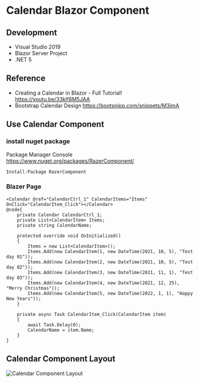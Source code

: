 # Calendar Blazor Component
## Development
- Visual Studio 2019
- Blazor Server Project
- .NET 5

## Reference

- Creating a Calendar in Blazor - Full Tutorial! https://youtu.be/33klf8M5JAA
- Bootstrap Calendar Design https://bootsnipp.com/snippets/M3jmA

## Use Calendar Component

### install nuget package
Package Manager Console https://www.nuget.org/packages/RazerComponent/
```
Install-Package RazerComponent
```

### Blazer Page
```
<Calendar @ref="CalendarCtrl_1" CalendarItems="Items" OnClick="CalendarItem_Click"></Calendar>
@code{ 
    private Calendar CalendarCtrl_1;
    private List<CalendarItem> Items;
    private string CalendarName;

    protected override void OnInitialized()
    {
        Items = new List<CalendarItem>();
        Items.Add(new CalendarItem(1, new DateTime(2021, 10, 5), "Test day 01"));
        Items.Add(new CalendarItem(2, new DateTime(2021, 10, 5), "Test day 02"));
        Items.Add(new CalendarItem(3, new DateTime(2021, 11, 1), "Test day 03"));
        Items.Add(new CalendarItem(4, new DateTime(2021, 12, 25), "Merry Christmas"));
        Items.Add(new CalendarItem(5, new DateTime(2022, 1, 1), "Happy New Years"));
    }

    private async Task CalendarItem_Click(CalendarItem item)
    {
        await Task.Delay(0);
        CalendarName = item.Name;
    }
}
```


## Calendar Component Layout
![Calendar Component Layout](https://i.imgur.com/b02q48A.png)

